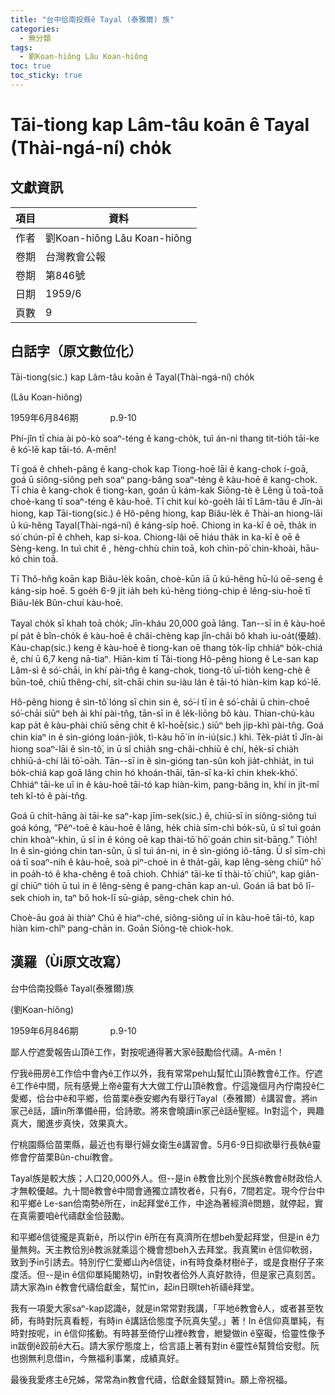 ```yaml
---
title: "台中佮南投縣ê Tayal (泰雅爾) 族"
categories:
  - 無分類
tags:
  - 劉Koan-hiông Lâu Koan-hiông
toc: true
toc_sticky: true
---
```


# Tāi-tiong kap Lâm-tâu koān ê Tayal (Thài-ngá-ní) cho̍k

## 文獻資訊

| 項目 | 資料 |
|---|---|
| 作者 | 劉Koan-hiông Lâu Koan-hiông |
| 卷期 | 台灣教會公報 |
| 卷期 | 第846號 |
| 日期 | 1959/6 |
| 頁數 | 9 |

## 白話字（原文數位化）

Tāi-tiong(sic.) kap Lâm-tâu koān ê Tayal(Thài-ngá-ní) cho̍k

(Lâu Koan-hiông)

1959年6月846期             p.9-10

Phí-jîn tī chia ài pò-kò soaⁿ-téng ê kang-cho̍k, tuì án-ni thang tit-tio̍h tāi-ke ê kó͘-lē kap tāi-tó. A-mēn!

Tī goá ê chheh-pâng ê kang-chok kap Tiong-hoē lāi ê kang-chok í-goā, goá ū siông-siông peh soaⁿ pang-bâng soaⁿ-téng ê kàu-hoē ê kang-chok. Tī chia ê kang-chok ê tiong-kan, goán ū kám-kak Siōng-tè ê Lêng ū toā-toā choè-kang tī soaⁿ-téng ê kàu-hoē. Tī chit kuí kò-goe̍h lāi tī Lâm-tâu ê Jîn-ài hiong, kap Tāi-tiong(sic.) ê Hô-pêng hiong, kap Biâu-le̍k ê Thài-an hiong-lāi ū kú-hêng Tayal(Thài-ngá-ní) ê káng-si̍p hoē. Chiong in ka-kī ê oē, tha̍k in só͘ chún-pī ê chheh, kap si-koa. Chiong-lâi oē hiáu tha̍k in ka-kī ê oē ê Sèng-keng. In tuì chit ê , hèng-chhù chin toā, koh chìn-pō͘ chin-khoài, hāu-kó chin toā.

Tī Thô-hn̂g koān kap Biâu-le̍k koān, choè-kūn iā ū kú-hêng hū-lú oē-seng ê káng-si̍p hoē. 5 goe̍h 6-9 ji̍t ia̍h beh kú-hêng tióng-chip ê lêng-siu-hoē tī Biâu-le̍k Bûn-chuí kàu-hoē.

Tayal cho̍k sī khah toā cho̍k; Jîn-kháu 20,000 goā lâng. Tan--sī in ê kàu-hoē pí pa̍t ê bîn-cho̍k ê kàu-hoē ê châi-chèng kap jîn-châi bô khah iu-oa̍t(優越). Kàu-chap(sic.) keng ê kàu-hoē ê tiong-kan oē thang to̍k-li̍p chhiáⁿ bo̍k-chiá ê, chí ū 6,7 keng nā-tiaⁿ. Hiān-kim tī Tâi-tiong Hô-pêng hiong ê Le-san kap Lâm-sì ê só͘-chāi, in khí pài-tn̂g ê kang-chok, tiong-tô͘ uī-tio̍h keng-chè ê būn-toê, chiū thêng-chí, si̍t-chāi chin su-iàu lán ê tāi-tó hiàn-kim kap kó͘-lē.

Hô-pêng hiong ê sìn-tô͘ lóng sī chin sin ê, só͘-í tī in ê só͘-chāi ū chin-choē só͘-chāi siūⁿ beh ài khí pài-tn̂g, tān-sī in ê le̍k-liōng bô kàu. Thian-chú-kàu kap pa̍t ê kàu-phài chiū sēng chit ê kî-hoē(sic.) siūⁿ beh ji̍p-khì pài-tn̂g. Goá chin kiaⁿ in ê sìn-gióng loán-jio̍k, tì-kàu hō͘ in ín-iú(sic.) khì. Te̍k-pia̍t tī Jîn-ài hiong soaⁿ-lāi ê sìn-tô͘, in ū sî chia̍h sng-châi-chhiū ê chí, he̍k-sī chia̍h chhiū-á-chí lâi tō͘-oa̍h. Tān--sī in ê sìn-gióng tan-sûn koh jia̍t-chhia̍t, in tuì bo̍k-chiá kap goā lâng chin hó khoán-thāi, tān-sī ka-kī chin khek-khó͘. Chhiáⁿ tāi-ke uī in ê kàu-hoē tāi-tó kap hiàn-kim, pang-bâng in, khí in ji̍t-mî teh kî-tó ê pài-tn̂g.

Goá ū chi̍t-hāng ài tāi-ke saⁿ-kap jīm-sek(sic.) ê, chiū-sī in siông-siông tuì goá kóng, “Pêⁿ-toē ê kàu-hoē ê lâng, he̍k chià sīm-chì bo̍k-sū, ū sî tuì goán chin khoàⁿ-khin, ū sî in ê kóng oē kap thài-tō͘ hō͘ goán chin sit-bāng.” Tio̍h! In ê sìn-gióng chin tan-sûn, ū sî tuì án-ni, in ê sìn-gióng iô-tāng. Ū sî sīm-chì oá tī soaⁿ-nih ê kàu-hoē, soà pìⁿ-choè in ê tha̍t-gāi, kap lêng-sèng chiūⁿ hō͘ in poa̍h-tó ê kha-chêng ê toā chioh. Chhiáⁿ tāi-ke tī thài-tō͘ chiūⁿ, kap giân-gí chiūⁿ tio̍h ū tuì in ê lêng-sèng ê pang-chān kap an-uì. Goán iā bat bô lī-sek chioh in, taⁿ bô hok-lī sū-gia̍p, sêng-chek chin hó.

Choè-āu goá ài thiàⁿ Chú ê hiaⁿ-ché, siông-siông uī in kàu-hoē tāi-tó, kap hiàn kim-chîⁿ pang-chān in. Goān Siōng-tè chiok-hok.

## 漢羅（Ùi原文改寫）

台中佮南投縣ê Tayal(泰雅爾)族

(劉Koan-hiông)

1959年6月846期             p.9-10

鄙人佇遮愛報告山頂ê工作，對按呢通得著大家ê鼓勵佮代禱。A-mēn！

佇我ê冊房ê工作佮中會內ê工作以外，我有常常peh山幫忙山頂ê教會ê工作。佇遮ê工作ê中間，阮有感覺上帝ê靈有大大做工佇山頂ê教會。佇這幾個月內佇南投ê仁愛鄉，佮台中ê和平鄉，佮苗栗ê泰安鄉內有舉行Tayal（泰雅爾）ê講習會。將in家己ê話，讀in所準備ê冊，佮詩歌。將來會曉讀in家己ê話ê聖經。In對這个，興趣真大，閣進步真快，效果真大。

佇桃園縣佮苗栗縣，最近也有舉行婦女衛生ê講習會。5月6-9日抑欲舉行長執ê靈修會佇苗栗Bûn-chuí教會。

Tayal族是較大族；人口20,000外人。但--是in ê教會比別个民族ê教會ê財政佮人才無較優越。九十間ê教會ê中間會通獨立請牧者ê，只有6，7間若定。現今佇台中和平鄉ê Le-san佮南勢ê所在，in起拜堂ê工作，中途為著經濟ê問題，就停起，實在真需要咱ê代禱獻金佮鼓勵。

和平鄉ê信徒攏是真新ê，所以佇in ê所在有真濟所在想beh愛起拜堂，但是in ê力量無夠。天主教佮別ê教派就乘這个機會想beh入去拜堂。我真驚in ê信仰軟弱，致到予in引誘去。特別佇仁愛鄉山內ê信徒，in有時食桑材樹ê子，或是食樹仔子來度活。但--是in ê信仰單純閣熱切，in對牧者佮外人真好款待，但是家己真刻苦。請大家為in ê教會代禱佮獻金，幫忙in，起in日暝teh祈禱ê拜堂。

我有一項愛大家saⁿ-kap認識ê，就是in常常對我講，「平地ê教會ê人，或者甚至牧師，有時對阮真看輕，有時in ê講話佮態度予阮真失望。」著！In ê信仰真單純，有時對按呢，in ê信仰搖動。有時甚至倚佇山裡ê教會，紲變做in ê窒礙，佮靈性像予in跋倒ê跤前ê大石。請大家佇態度上，佮言語上著有對in ê靈性ê幫贊佮安慰。阮也捌無利息借in，今無福利事業，成績真好。

最後我愛疼主ê兄姊，常常為in教會代禱，佮獻金錢幫贊in。願上帝祝福。
